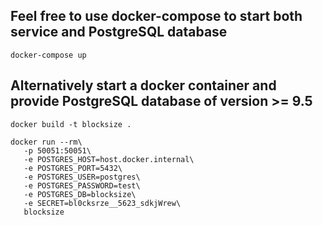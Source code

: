 ## Feel free to use docker-compose to start both service and PostgreSQL database
```shell
docker-compose up
```

## Alternatively start a docker container and provide PostgreSQL database of version >= 9.5
```shell
docker build -t blocksize .

docker run --rm\
   -p 50051:50051\
   -e POSTGRES_HOST=host.docker.internal\
   -e POSTGRES_PORT=5432\
   -e POSTGRES_USER=postgres\
   -e POSTGRES_PASSWORD=test\
   -e POSTGRES_DB=blocksize\
   -e SECRET=bl0cksrze__5623_sdkjWrew\
   blocksize

```